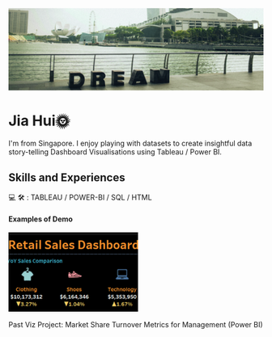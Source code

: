 ![Dashboard Visualization Creator](https://github.com/hueeylow/hueey_profile/blob/main/sg_landscape.jpg)

# Jia Hui🌞
I'm from Singapore. I enjoy playing with datasets to create insightful data story-telling Dashboard Visualisations using Tableau / Power BI. 

## Skills and Experiences
💻 🛠 : TABLEAU / POWER-BI / SQL / HTML

#### Examples of Demo
<a href="https://public.tableau.com/app/profile/cupcorn8676/viz/RetailDashboard_16928752762920/Dashboard1" target="_blank"><img src= "https://github.com/hueeylow/hueey_profile/blob/main/DB_snapshot_interactive.gif" width="256"/> </a>

Past Viz Project:
Market Share Turnover Metrics for Management (Power BI)
